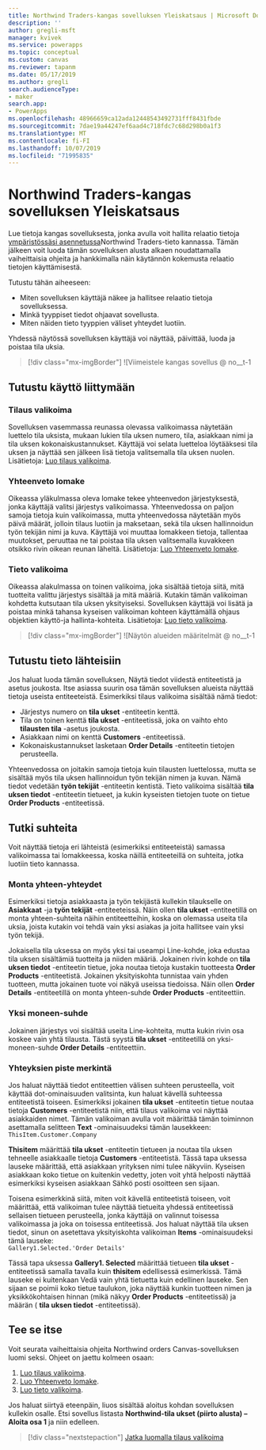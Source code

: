```yaml
---
title: Northwind Traders-kangas sovelluksen Yleiskatsaus | Microsoft Docs
description: ''
author: gregli-msft
manager: kvivek
ms.service: powerapps
ms.topic: conceptual
ms.custom: canvas
ms.reviewer: tapanm
ms.date: 05/17/2019
ms.author: gregli
search.audienceType:
- maker
search.app:
- PowerApps
ms.openlocfilehash: 48966659ca12ada12448543492731fff8431fbde
ms.sourcegitcommit: 7dae19a44247ef6aad4c718fdc7c68d298b0a1f3
ms.translationtype: MT
ms.contentlocale: fi-FI
ms.lasthandoff: 10/07/2019
ms.locfileid: "71995835"
---
```

# <a name="overview-of-the-canvas-app-for-northwind-traders"></a>Northwind Traders-kangas sovelluksen Yleiskatsaus

Lue tietoja kangas sovelluksesta, jonka avulla voit hallita relaatio tietoja [ympäristössäsi asennetussa](northwind-install.md)Northwind Traders-tieto kannassa. Tämän jälkeen voit luoda tämän sovelluksen alusta alkaen noudattamalla vaiheittaisia ohjeita ja hankkimalla näin käytännön kokemusta relaatio tietojen käyttämisestä.

Tutustu tähän aiheeseen:

- Miten sovelluksen käyttäjä näkee ja hallitsee relaatio tietoja sovelluksessa.
- Minkä tyyppiset tiedot ohjaavat sovellusta.
- Miten näiden tieto tyyppien väliset yhteydet luotiin.

Yhdessä näytössä sovelluksen käyttäjä voi näyttää, päivittää, luoda ja poistaa tila uksia.

> [!div class="mx-imgBorder"]
> ![Viimeistele kangas sovellus @ no__t-1

## <a name="explore-the-user-interface"></a>Tutustu käyttö liittymään

### <a name="order-gallery"></a>Tilaus valikoima

Sovelluksen vasemmassa reunassa olevassa valikoimassa näytetään luettelo tila uksista, mukaan lukien tila uksen numero, tila, asiakkaan nimi ja tila uksen kokonaiskustannukset. Käyttäjä voi selata luetteloa löytääksesi tila uksen ja näyttää sen jälkeen lisä tietoja valitsemalla tila uksen nuolen. Lisätietoja: [Luo tilaus valikoima](northwind-orders-canvas-part1.md).

### <a name="summary-form"></a>Yhteenveto lomake

Oikeassa yläkulmassa oleva lomake tekee yhteenvedon järjestyksestä, jonka käyttäjä valitsi järjestys valikoimassa. Yhteenvedossa on paljon samoja tietoja kuin valikoimassa, mutta yhteenvedossa näytetään myös päivä määrät, jolloin tilaus luotiin ja maksetaan, sekä tila uksen hallinnoidun työn tekijän nimi ja kuva. Käyttäjä voi muuttaa lomakkeen tietoja, tallentaa muutokset, peruuttaa ne tai poistaa tila uksen valitsemalla kuvakkeen otsikko rivin oikean reunan läheltä. Lisätietoja: [Luo Yhteenveto lomake](northwind-orders-canvas-part2.md).

### <a name="detail-gallery"></a>Tieto valikoima

Oikeassa alakulmassa on toinen valikoima, joka sisältää tietoja siitä, mitä tuotteita valittu järjestys sisältää ja mitä määriä. Kutakin tämän valikoiman kohdetta kutsutaan tila uksen yksityiseksi. Sovelluksen käyttäjä voi lisätä ja poistaa minkä tahansa kyseisen valikoiman kohteen käyttämällä ohjaus objektien käyttö-ja hallinta-kohteita. Lisätietoja: [Luo tieto valikoima](northwind-orders-canvas-part3.md).

> [!div class="mx-imgBorder"]
> ![Näytön alueiden määritelmät @ no__t-1

## <a name="explore-the-data-sources"></a>Tutustu tieto lähteisiin

Jos haluat luoda tämän sovelluksen, Näytä tiedot viidestä entiteetistä ja asetus joukosta. Itse asiassa suurin osa tämän sovelluksen alueista näyttää tietoja useista entiteeteistä. Esimerkiksi tilaus valikoima sisältää nämä tiedot:

- Järjestys numero on **tila ukset** -entiteetin kenttä.
- Tila on toinen kenttä **tila ukset** -entiteetissä, joka on vaihto ehto **tilausten tila** -asetus joukosta.
- Asiakkaan nimi on kenttä **Customers** -entiteetissä.
- Kokonaiskustannukset lasketaan **Order Details** -entiteetin tietojen perusteella.

Yhteenvedossa on joitakin samoja tietoja kuin tilausten luettelossa, mutta se sisältää myös tila uksen hallinnoidun työn tekijän nimen ja kuvan. Nämä tiedot vedetään **työn tekijät** -entiteetin kentistä. Tieto valikoima sisältää **tila uksen tiedot** -entiteetin tietueet, ja kukin kyseisten tietojen tuote on tietue **Order Products** -entiteetissä.

## <a name="explore-the-relationships"></a>Tutki suhteita

Voit näyttää tietoja eri lähteistä (esimerkiksi entiteeteistä) samassa valikoimassa tai lomakkeessa, koska näillä entiteeteillä on suhteita, jotka luotiin tieto kannassa.

### <a name="many-to-one-relationships"></a>Monta yhteen-yhteydet

Esimerkiksi tietoja asiakkaasta ja työn tekijästä kullekin tilaukselle on **Asiakkaat** -ja **työn tekijät** -entiteeteissä. Näin ollen **tila ukset** -entiteetillä on monta yhteen-suhteita näihin entiteetteihin, koska on olemassa useita tila uksia, joista kutakin voi tehdä vain yksi asiakas ja joita hallitsee vain yksi työn tekijä.

Jokaisella tila uksessa on myös yksi tai useampi Line-kohde, joka edustaa tila uksen sisältämiä tuotteita ja niiden määriä. Jokainen rivin kohde on **tila uksen tiedot** -entiteetin tietue, joka noutaa tietoja kustakin tuotteesta **Order Products** -entiteetistä. Jokainen yksityiskohta tunnistaa vain yhden tuotteen, mutta jokainen tuote voi näkyä useissa tiedoissa. Näin ollen **Order Details** -entiteetillä on monta yhteen-suhde **Order Products** -entiteettiin.

### <a name="one-to-many-relationships"></a>Yksi moneen-suhde

Jokainen järjestys voi sisältää useita Line-kohteita, mutta kukin rivin osa koskee vain yhtä tilausta. Tästä syystä **tila ukset** -entiteetillä on yksi-moneen-suhde **Order Details** -entiteettiin.

### <a name="dot-notation-for-relationships"></a>Yhteyksien piste merkintä 

Jos haluat näyttää tiedot entiteettien välisen suhteen perusteella, voit käyttää dot-ominaisuuden valitsinta, kun haluat kävellä suhteessa entiteetistä toiseen.  Esimerkiksi jokainen **tila ukset** -entiteetin tietue noutaa tietoja **Customers** -entiteetistä niin, että tilaus valikoima voi näyttää asiakkaiden nimet. Tämän valikoiman avulla voit määrittää tämän toiminnon asettamalla selitteen **Text** -ominaisuudeksi tämän lausekkeen:<br>`ThisItem.Customer.Company`

**Thisitem** määrittää **tila ukset** -entiteetin tietueen ja noutaa tila uksen tehneelle asiakkaalle tietoja **Customers** -entiteetistä. Tässä tapa uksessa lauseke määrittää, että asiakkaan yrityksen nimi tulee näkyviin. Kyseisen asiakkaan koko tietue on kuitenkin vedetty, joten voit yhtä helposti näyttää esimerkiksi kyseisen asiakkaan Sähkö posti osoitteen sen sijaan.

Toisena esimerkkinä siitä, miten voit kävellä entiteetistä toiseen, voit määrittää, että valikoiman tulee näyttää tietueita yhdessä entiteetissä sellaisen tietueen perusteella, jonka käyttäjä on valinnut toisessa valikoimassa ja joka on toisessa entiteetissä. Jos haluat näyttää tila uksen tiedot, sinun on asetettava yksityiskohta valikoiman **Items** -ominaisuudeksi tämä lauseke:<br>`Gallery1.Selected.'Order Details'`

Tässä tapa uksessa **Gallery1. Selected** määrittää tietueen **tila ukset** -entiteetissä samalla tavalla kuin **thisitem** edellisessä esimerkissä. Tämä lauseke ei kuitenkaan Vedä vain yhtä tietuetta kuin edellinen lauseke. Sen sijaan se poimii koko tietue taulukon, joka näyttää kunkin tuotteen nimen ja yksikkökohtaisen hinnan (mikä näkyy **Order Products** -entiteetissä) ja määrän ( **tila uksen tiedot** -entiteetissä).

## <a name="do-it-yourself"></a>Tee se itse

Voit seurata vaiheittaisia ohjeita Northwind orders Canvas-sovelluksen luomi seksi.  Ohjeet on jaettu kolmeen osaan:

1. [Luo tilaus valikoima](northwind-orders-canvas-part1.md).
1. [Luo Yhteenveto lomake](northwind-orders-canvas-part2.md).
1. [Luo tieto valikoima](northwind-orders-canvas-part3.md).

Jos haluat siirtyä eteenpäin, liuos sisältää aloitus kohdan sovelluksen kullekin osalle.  Etsi sovellus listasta **Northwind-tila ukset (piirto alusta) – Aloita osa 1** ja niin edelleen.

> [!div class="nextstepaction"]
> [Jatka luomalla tilaus valikoima](northwind-orders-canvas-part1.md)

